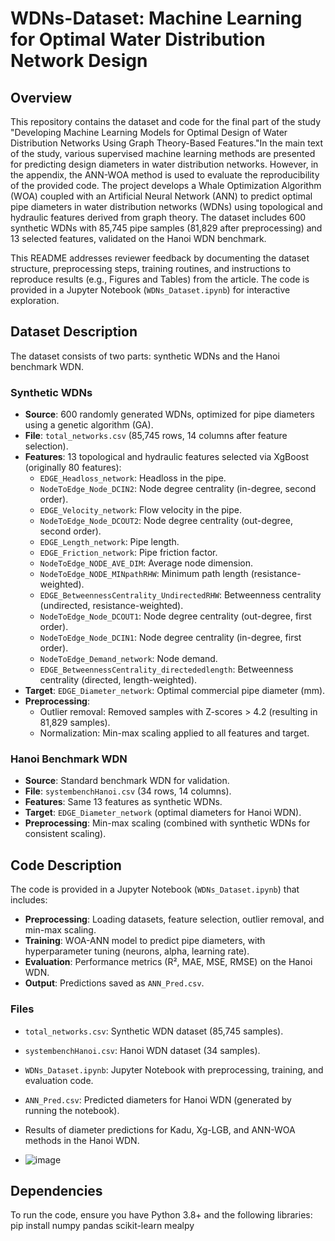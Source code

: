 # WDNs-Dataset: Machine Learning for Optimal Water Distribution Network Design

## Overview
This repository contains the dataset and code for the final part of the study "Developing Machine Learning Models for Optimal Design of Water Distribution Networks Using Graph Theory-Based Features."In the main text of the study, various supervised machine learning methods are presented for predicting design diameters in water distribution networks. However, in the appendix, the ANN-WOA method is used to evaluate the reproducibility of the provided code. The project develops a Whale Optimization Algorithm (WOA) coupled with an Artificial Neural Network (ANN) to predict optimal pipe diameters in water distribution networks (WDNs) using topological and hydraulic features derived from graph theory. The dataset includes 600 synthetic WDNs with 85,745 pipe samples (81,829 after preprocessing) and 13 selected features, validated on the Hanoi WDN benchmark.

This README addresses reviewer feedback by documenting the dataset structure, preprocessing steps, training routines, and instructions to reproduce results (e.g., Figures and Tables) from the article. The code is provided in a Jupyter Notebook (`WDNs_Dataset.ipynb`) for interactive exploration.

## Dataset Description
The dataset consists of two parts: synthetic WDNs and the Hanoi benchmark WDN.

### Synthetic WDNs
- **Source**: 600 randomly generated WDNs, optimized for pipe diameters using a genetic algorithm (GA).
- **File**: `total_networks.csv` (85,745 rows, 14 columns after feature selection).
- **Features**: 13 topological and hydraulic features selected via XgBoost (originally 80 features):
  - `EDGE_Headloss_network`: Headloss in the pipe.
  - `NodeToEdge_Node_DCIN2`: Node degree centrality (in-degree, second order).
  - `EDGE_Velocity_network`: Flow velocity in the pipe.
  - `NodeToEdge_Node_DCOUT2`: Node degree centrality (out-degree, second order).
  - `EDGE_Length_network`: Pipe length.
  - `EDGE_Friction_network`: Pipe friction factor.
  - `NodeToEdge_NODE_AVE_DIM`: Average node dimension.
  - `NodeToEdge_NODE_MINpathRHW`: Minimum path length (resistance-weighted).
  - `EDGE_BetweennessCentrality_UndirectedRHW`: Betweenness centrality (undirected, resistance-weighted).
  - `NodeToEdge_Node_DCOUT1`: Node degree centrality (out-degree, first order).
  - `NodeToEdge_Node_DCIN1`: Node degree centrality (in-degree, first order).
  - `NodeToEdge_Demand_network`: Node demand.
  - `EDGE_BetweennessCentrality_directededlength`: Betweenness centrality (directed, length-weighted).
- **Target**: `EDGE_Diameter_network`: Optimal commercial pipe diameter (mm).
- **Preprocessing**:
  - Outlier removal: Removed samples with Z-scores > 4.2 (resulting in 81,829 samples).
  - Normalization: Min-max scaling applied to all features and target.

### Hanoi Benchmark WDN
- **Source**: Standard benchmark WDN for validation.
- **File**: `systembenchHanoi.csv` (34 rows, 14 columns).
- **Features**: Same 13 features as synthetic WDNs.
- **Target**: `EDGE_Diameter_network` (optimal diameters for Hanoi WDN).
- **Preprocessing**: Min-max scaling (combined with synthetic WDNs for consistent scaling).

## Code Description
The code is provided in a Jupyter Notebook (`WDNs_Dataset.ipynb`) that includes:
- **Preprocessing**: Loading datasets, feature selection, outlier removal, and min-max scaling.
- **Training**: WOA-ANN model to predict pipe diameters, with hyperparameter tuning (neurons, alpha, learning rate).
- **Evaluation**: Performance metrics (R², MAE, MSE, RMSE) on the Hanoi WDN.
- **Output**: Predictions saved as `ANN_Pred.csv`.

### Files
- `total_networks.csv`: Synthetic WDN dataset (85,745 samples).
- `systembenchHanoi.csv`: Hanoi WDN dataset (34 samples).
- `WDNs_Dataset.ipynb`: Jupyter Notebook with preprocessing, training, and evaluation code.
- `ANN_Pred.csv`: Predicted diameters for Hanoi WDN (generated by running the notebook).

-  Results of diameter predictions for Kadu, Xg-LGB, and ANN-WOA methods in the Hanoi WDN.
- ![image](https://github.com/user-attachments/assets/8b1ae953-8aa2-4500-a6ec-5f5550db4b89)


## Dependencies
To run the code, ensure you have Python 3.8+ and the following libraries:
pip install numpy pandas scikit-learn mealpy
  
